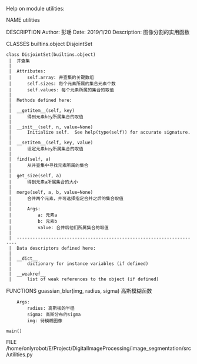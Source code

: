 Help on module utilities:

NAME
    utilities

DESCRIPTION
    Author: 彭瑶
    Date: 2019/1/20
    Description: 图像分割的实用函数

CLASSES
    builtins.object
        DisjointSet
    
    class DisjointSet(builtins.object)
     |  并查集
     |  
     |  Attributes:
     |      self.array: 并查集的关键数组
     |      self.sizes: 每个元素所属的集合元素个数
     |      self.values: 每个元素所属的集合的取值
     |  
     |  Methods defined here:
     |  
     |  __getitem__(self, key)
     |      得到元素key所属集合的取值
     |  
     |  __init__(self, n, value=None)
     |      Initialize self.  See help(type(self)) for accurate signature.
     |  
     |  __setitem__(self, key, value)
     |      设定元素key所属集合的取值
     |  
     |  find(self, a)
     |      从并查集中寻找元素所属的集合
     |  
     |  get_size(self, a)
     |      得到元素a所属集合的大小
     |  
     |  merge(self, a, b, value=None)
     |      合并两个元素，并可选择指定合并之后的集合取值
     |      
     |      Args:
     |          a: 元素a
     |          b: 元素b
     |          value: 合并后他们所属集合的取值
     |  
     |  ----------------------------------------------------------------------
     |  Data descriptors defined here:
     |  
     |  __dict__
     |      dictionary for instance variables (if defined)
     |  
     |  __weakref__
     |      list of weak references to the object (if defined)

FUNCTIONS
    guassian_blur(img, radius, sigma)
        高斯模糊函数
        
        Args:
            radius: 高斯核的半径
            sigma: 高斯分布的sigma
            img: 待模糊图像
    
    main()

FILE
    /home/onlyrobot/E/Project/DigitalImageProcessing/image_segmentation/src/utilities.py


